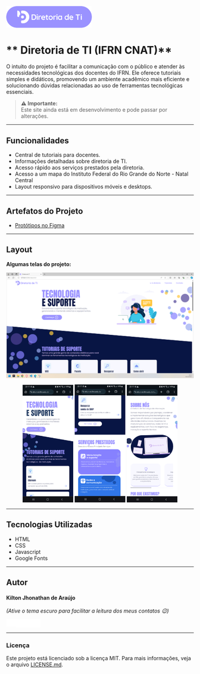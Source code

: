 <img width="230px" alt="Logotipo do projeto" src="./documentos/imagens/logotipo-dti.png">

# ** Diretoria de TI (IFRN CNAT)**

O intuito do projeto é facilitar a comunicação com o público e atender às necessidades tecnológicas dos docentes do IFRN. Ele oferece tutoriais simples e didáticos, promovendo um ambiente acadêmico mais eficiente e solucionando dúvidas relacionadas ao uso de ferramentas tecnológicas essenciais.

> **⚠️ Importante:**  
> Este site ainda está em desenvolvimento e pode passar por alterações.

---

## **Funcionalidades**
- Central de tutoriais para docentes.
- Informações detalhadas sobre diretoria de TI.
- Acesso rápido aos serviços prestados pela diretoria.
- Acesso a um mapa do Instituto Federal do Rio Grande do Norte - Natal Central
- Layout responsivo para dispositivos móveis e desktops.

---

## **Artefatos do Projeto**
- [Protótipos no Figma](#)

---

## **Layout**
**Algumas telas do projeto:**

![Imagem da home do projeto.](./documentos/imagens/print-home.svg)

<div align="center">
  <img width="27%" alt="Print da home." src="./documentos/imagens/Home-Celular.png">
  <img width="27%" alt="Print da parte inferior da home." src="./documentos/imagens/Home-Celular2.png">
  <img width="27%" alt="Print da tela de sobre." src="./documentos/imagens/Sobre-Celular.png">
</div>

---

## **Tecnologias Utilizadas**
  - HTML
  - CSS
  - Javascript
  - Google Fonts

---


## **Autor**
#### **Kilton Jhonathan de Araújo**  
*(Ative o tema escuro para facilitar a leitura dos meus contatos 😉)*

<a href="mailto:kilton.araujo@gmail.com" target="_blank">
  <img align="left" alt="Kilton J | Email" height="20px" src="https://github.com/KiltonAraujo/KiltonAraujo/raw/main/src/logos_google-gmail.png" />
</a>
<a href="https://www.linkedin.com/in/kilton-araújo-7022902bb/" target="_blank">
  <img align="left" alt="Kilton J | LinkedIn" width="22px" src="https://github.com/KiltonAraujo/KiltonAraujo/raw/main/src/mdi_linkedin.png" />
</a>
<a href="https://dribbble.com/KiltonAraujo" target="_blank">
  <img align="left" alt="Kilton J | Dribbble" width="22px" src="https://github.com/KiltonAraujo/KiltonAraujo/raw/main/src/icon-dribbble.png" />
</a>
<a href="https://www.instagram.com/kinnzin/" target="_blank">
  <img align="left" alt="Kilton J | Instagram" width="22px" src="https://github.com/KiltonAraujo/KiltonAraujo/raw/main/src/mdi_instagram.png" />
</a>

<br clear="left">

---

### **Licença**
Este projeto está licenciado sob a licença MIT. Para mais informações, veja o arquivo [LICENSE.md](./LICENSE.md).
